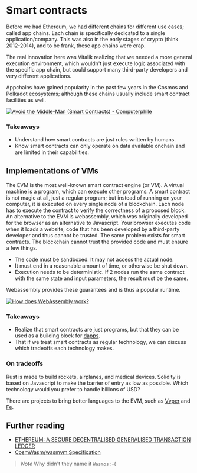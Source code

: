 # Smart contracts

Before we had Ethereum, we had different chains for different use cases; called app chains. Each chain is specifically dedicated to a single application/company. This was also in the early stages of crypto (think 2012-2014), and to be frank, these app chains were crap.

The real innovation here was Vitalik realizing that we needed a more general execution environment, which wouldn't just execute logic associated with the specific app chain, but could support many third-party developers and very different applications.

Appchains have gained popularity in the past few years in the Cosmos and Polkadot ecosystems; although these chains usually include smart contract facilities as well.

[![Avoid the Middle-Man (Smart Contracts) - Computerphile](https://img.youtube.com/vi/csS1mZFuNSY/maxresdefault.jpg)](https://youtu.be/csS1mZFuNSY)

### Takeaways

- Understand how smart contracts are just rules written by humans.
- Know smart contracts can only operate on data available onchain and are limited in their capabilities.

## Implementations of VMs

The EVM is the most well-known smart contract engine (or VM). A virtual machine is a program, which can execute other programs. A smart contract is not magic at all, just a regular program; but instead of running on your computer, it is executed on every single node of a blockchain. Each node has to execute the contract to verify the correctness of a proposed block. An alternative to the EVM is webassembly, which was originally developed for the browser as an alternative to Javascript. Your browser executes code when it loads a website, code that has been developed by a third-party developer and thus cannot be trusted. The same problem exists for smart contracts. The blockchain cannot trust the provided code and must ensure a few things.

- The code must be sandboxed. It may not access the actual node.
- It must end in a reasonable amount of time, or otherwise be shut down.
- Execution needs to be deterministic. If 2 nodes run the same contract with the same state and input parameters, the result must be the same.

Webassembly provides these guarantees and is thus a popular runtime.

[![How does WebAssembly work?](https://img.youtube.com/vi/zcADuXro-GQ/maxresdefault.jpg)](https://youtu.be/zcADuXro-GQ)

### Takeaways

- Realize that smart contracts are just programs, but that they can be used as a building block for [dapps](https://www.youtube.com/watch?v=KkZ6iYnSDRw).
- That if we treat smart contracts as regular technology, we can discuss which tradeoffs each technology makes.

### On tradeoffs

Rust is made to build rockets, airplanes, and medical devices. Solidity is based on Javascript to make the barrier of entry as low as possible. Which technology would you prefer to handle billions of USD?

There are projects to bring better languages to the EVM, such as [Vyper](https://vyper.readthedocs.io/en/stable/) and [Fe](https://fe-lang.org/). 

## Further reading

- [ETHEREUM: A SECURE DECENTRALISED GENERALISED TRANSACTION LEDGER](https://ethereum.github.io/yellowpaper/paper.pdf)
- [CosmWasm/wasmvm Specification](https://github.com/CosmWasm/wasmvm/blob/main/spec/Specification.md)

> *Note*
> Why didn't they name it `Wasmos` :-(